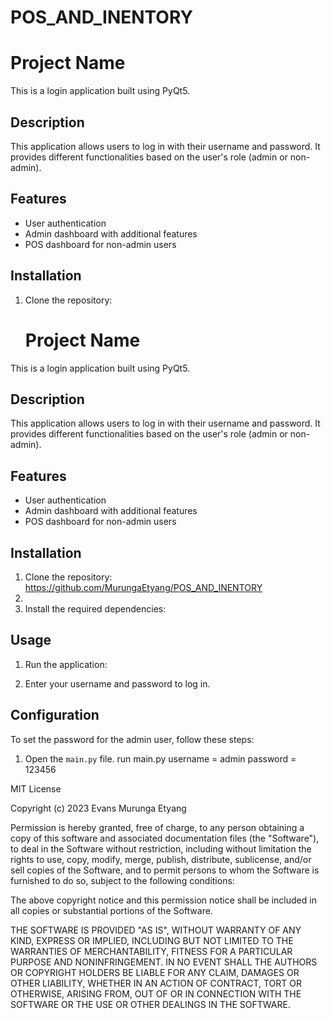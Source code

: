 # POS_AND_INENTORY
# Project Name

This is a login application built using PyQt5.

## Description

This application allows users to log in with their username and password. It provides different functionalities based on the user's role (admin or non-admin).

## Features

- User authentication
- Admin dashboard with additional features
- POS dashboard for non-admin users

## Installation

1. Clone the repository:

   # Project Name

This is a login application built using PyQt5.

## Description

This application allows users to log in with their username and password. It provides different functionalities based on the user's role (admin or non-admin).

## Features

- User authentication
- Admin dashboard with additional features
- POS dashboard for non-admin users

## Installation

1. Clone the repository: https://github.com/MurungaEtyang/POS_AND_INENTORY
2. 
2. Install the required dependencies:

   
## Usage

1. Run the application:

   
2. Enter your username and password to log in.

## Configuration

To set the password for the admin user, follow these steps:

1. Open the `main.py` file.
run main.py
username = admin
password = 123456

MIT License

Copyright (c) 2023 Evans Murunga Etyang

Permission is hereby granted, free of charge, to any person obtaining a copy
of this software and associated documentation files (the "Software"), to deal
in the Software without restriction, including without limitation the rights
to use, copy, modify, merge, publish, distribute, sublicense, and/or sell
copies of the Software, and to permit persons to whom the Software is
furnished to do so, subject to the following conditions:

The above copyright notice and this permission notice shall be included in all
copies or substantial portions of the Software.

THE SOFTWARE IS PROVIDED "AS IS", WITHOUT WARRANTY OF ANY KIND, EXPRESS OR
IMPLIED, INCLUDING BUT NOT LIMITED TO THE WARRANTIES OF MERCHANTABILITY,
FITNESS FOR A PARTICULAR PURPOSE AND NONINFRINGEMENT. IN NO EVENT SHALL THE
AUTHORS OR COPYRIGHT HOLDERS BE LIABLE FOR ANY CLAIM, DAMAGES OR OTHER
LIABILITY, WHETHER IN AN ACTION OF CONTRACT, TORT OR OTHERWISE, ARISING FROM,
OUT OF OR IN CONNECTION WITH THE SOFTWARE OR THE USE OR OTHER DEALINGS IN THE
SOFTWARE.

   

   
